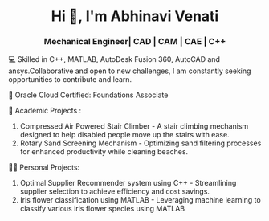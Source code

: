 <h1 align="center">Hi 👋, I'm Abhinavi Venati</h1>
<h3 align="center">Mechanical Engineer| CAD | CAM | CAE | C++ </h3>

💻 Skilled in C++, MATLAB, AutoDesk Fusion 360, AutoCAD and ansys.Collaborative and open to new challenges, I am constantly seeking opportunities to contribute and learn.

🔹 Oracle Cloud Certified: Foundations Associate

🚀 Academic Projects :
1. Compressed Air Powered Stair Climber - A stair climbing mechanism designed to help disabled people move up the stairs with ease.
2. Rotary Sand Screening Mechanism - Optimizing sand filtering processes for enhanced productivity while cleaning beaches.
   
👨‍💻 Personal Projects:
1. Optimal Supplier Recommender system using C++ - Streamlining supplier selection to achieve efficiency and cost savings.
2. Iris flower classification using MATLAB - Leveraging machine learning to classify various iris flower species using MATLAB


